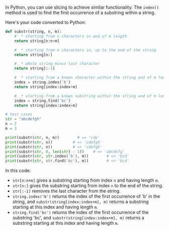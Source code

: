 In Python, you can use slicing to achieve similar functionality. The `index()` method is used to find the first occurrence of a substring within a string.

Here's your code converted to Python:

```python
def substr(string, n, m):
    #  * starting from n characters in and of m length
    return string[n:n+m]

    #  * starting from n characters in, up to the end of the string
    return string[n:]

    #  * whole string minus last character
    return string[:-1]

    #  * starting from a known character within the string and of m length
    index = string.index('b')
    return string[index:index+m]

    #  * starting from a known substring within the string and of m length
    index = string.find('bc')
    return string[index:index+m]

# test cases
str = "abcdefgh"
n = 2
m = 3

print(substr(str, n, m))        # => 'cde'
print(substr(str, n))         # => 'cdefgh'
print(substr(str, n))         # => 'cdefgh'
print(substr(str, 0, len(str) - 1))    # => 'abcdefg'
print(substr(str, str.index('b'), m))        # => 'bcd'
print(substr(str, str.find('bc'), m))        # => 'bcd'
```

In this code:
- `str[n:n+m]` gives a substring starting from index `n` and having length `m`.
- `str[n:]` gives the substring starting from index `n` to the end of the string.
- `str[:-1]` removes the last character from the string.
- `string.index('b')` returns the index of the first occurrence of 'b' in the string, and `substr(string[index:index+m], m)` returns a substring starting at this index and having length `m`.
- `string.find('bc')` returns the index of the first occurrence of the substring 'bc', and `substr(string[index:index+m], m)` returns a substring starting at this index and having length `m`.
